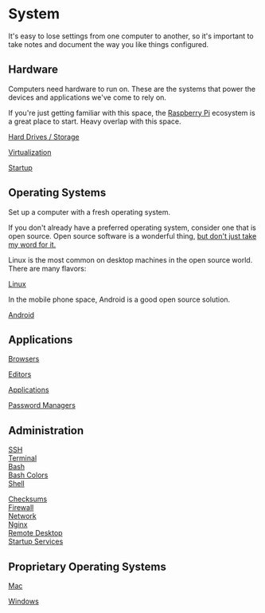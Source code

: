 # System

It's easy to lose settings from one computer to another, so it's important to take notes and document the way you like things configured.

## Hardware

Computers need hardware to run on. These are the systems that power the devices and applications we've come to rely on. 

If you're just getting familiar with this space, the [Raspberry Pi](/pi/) ecosystem is a great place to start. Heavy overlap with this space. 

[Hard Drives / Storage](drives/)   

[Virtualization](virtualization/)  

[Startup](startup.md)  

## Operating Systems


Set up a computer with a fresh operating system.

If you don't already have a preferred operating system, consider one that is open source. Open source software is a wonderful thing, [but don't just take my word for it.](https://opensource.guide)

Linux is the most common on desktop machines in the open source world. There are many flavors:

[Linux](linux/)  

In the mobile phone space, Android is a good open source solution.

[Android](android/)  


## Applications 

[Browsers](browsers.md)  

[Editors](editors/)  

[Applications](applications.md)  

[Password Managers](password-manager.md)  


## Administration

[SSH](ssh.md)  
[Terminal](terminal.md)  
[Bash](linux/bash.md)  
[Bash Colors](linux/bash-colors.sh)  
[Shell](linux/shell.md)  

[Checksums](checksums.md)  
[Firewall](firewall.md)  
[Network](network.md)  
[Nginx](nginx.md)  
[Remote Desktop](remote-desktop.md)  
[Startup Services](startup-services.md)  


## Proprietary Operating Systems

[Mac](mac/)

[Windows](windows/)

